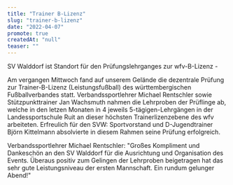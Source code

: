 ```yaml
---
title: "Trainer B-Lizenz"
slug: "trainer-b-lizenz"
date: "2022-04-07"
promote: true
createdAt: "null"
teaser: ""
---
```

SV Walddorf ist Standort für den Prüfungslehrganges zur wfv-B-Lizenz -


Am vergangen Mittwoch fand auf unserem Gelände die dezentrale Prüfung zur Trainer-B-Lizenz (Leistungsfußball) des württembergischen Fußballverbandes statt. Verbandssportlehrer Michael Rentschler sowie Stützpunkttrainer Jan Wachsmuth nahmen die Lehrproben der Prüflinge ab, welche in den letzen Monaten in 4 jeweils 5-tägigen-Lehrgängen in der Landessportschule Ruit an dieser höchsten Trainerlizenzebene des wfv arbeiteten. Erfreulich für den SVW: Sportvorstand und D-Jugendtrainer Björn Kittelmann absolvierte in diesem Rahmen seine Prüfung erfolgreich.


Verbandssportlehrer Michael Rentschler: "Großes Kompliment und Dankeschön an den SV Walddorf für die Ausrichtung und Organisation des Events. Überaus positiv zum Gelingen der Lehrproben beigetragen hat das sehr gute Leistungsniveau der ersten Mannschaft. Ein rundum gelunger Abend!"
